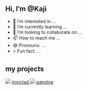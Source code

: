 ## Hi, I’m @Kaji
- 👀 I’m interested in ...
- 🌱 I’m currently learning ...
- 💞️ I’m looking to collaborate on ...
- 📫 How to reach me ...
- 😄 Pronouns: ...
- ⚡ Fun fact: ...

## my projects
<img src= "https://i.pinimg.com/originals/69/a4/de/69a4ded8d5b14c785c5ccca071bb4aab.gif">
 <a href="https://nunes-mt.itch.io/ironclade-full" > ironclad </a>
<img src= "https://i.pinimg.com/originals/aa/06/ab/aa06abcdf73fde1dca112c88e43cf7b5.gif">
 <a href="https://rickzin0.itch.io/patotive" > patotive </a>
<!---
rKAJ1/rKAJ1 is a ✨ special ✨ repository because its `README.md` (this file) appears on your GitHub profile.
You can click the Preview link to take a look at your changes.
--->

